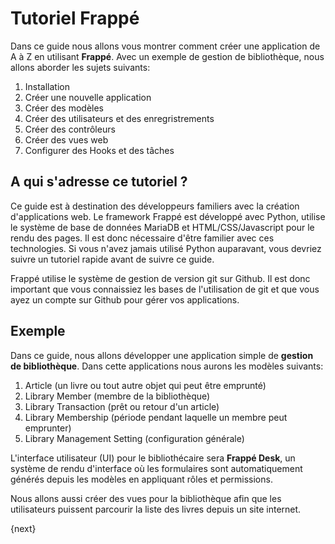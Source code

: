 # Tutoriel Frappé

Dans ce guide nous allons vous montrer comment créer une application de A à Z en utilisant **Frappé**. Avec un 
exemple de gestion de bibliothèque, nous allons aborder les sujets suivants:

1. Installation
1. Créer une nouvelle application
1. Créer des modèles
1. Créer des utilisateurs et des enregristrements
1. Créer des contrôleurs
1. Créer des vues web
1. Configurer des Hooks et des tâches

## A qui s'adresse ce tutoriel ?

Ce guide est à destination des développeurs familiers avec la création d'applications web. Le framework Frappé est développé
avec Python, utilise le système de base de données MariaDB et HTML/CSS/Javascript pour le rendu des pages. 
Il est donc nécessaire d'être familier avec ces technologies. Si vous n'avez jamais utilisé Python auparavant, vous devriez
suivre un tutoriel rapide avant de suivre ce guide.

Frappé utilise le système de gestion de version git sur Github. Il est donc important que vous connaissiez les bases de
l'utilisation de git et que vous ayez un compte sur Github pour gérer vos applications.

## Exemple

Dans ce guide, nous allons développer une application simple de **gestion de bibliothèque**. Dans cette applications nous aurons
les modèles suivants:

1. Article (un livre ou tout autre objet qui peut être emprunté)
1. Library Member (membre de la bibliothèque)
1. Library Transaction (prêt ou retour d'un article)
1. Library Membership (période pendant laquelle un membre peut emprunter)
1. Library Management Setting (configuration générale)

L'interface utilisateur (UI) pour le bibliothécaire sera **Frappé Desk**, un système de rendu d'interface où les formulaires sont
automatiquement générés depuis les modèles en appliquant rôles et permissions.

Nous allons aussi créer des vues pour la bibliothèque afin que les utilisateurs puissent parcourir la liste des livres depuis un site internet.

{next}
